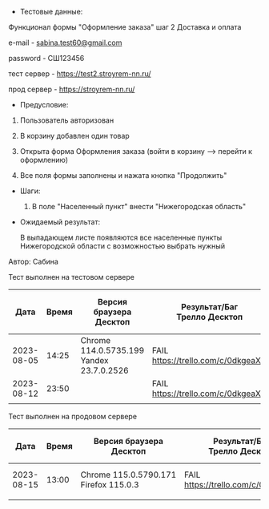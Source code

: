 * Тестовые данные:

 Функционал формы "Оформление заказа" шаг 2 Доставка и оплата
 
 e-mail - sabina.test60@gmail.com
 
 password - СШ123456
 
 тест сервер - https://test2.stroyrem-nn.ru/
 
 прод сервер - https://stroyrem-nn.ru/
 
* Предусловие:
 
 1. Пользователь авторизован
 
 2. В корзину добавлен один товар
 
 3. Открыта форма Оформления заказа (войти в корзину --> перейти к оформлению)

 4. Все поля формы заполнены и нажата кнопка "Продолжить" 
 
* Шаги:

  1. В поле "Населенный пункт" внести "Нижегородская область"
 
* Ожидаемый результат:

   В выпадающем листе появляются все населенные пункты Нижегородской области с возможностью выбрать нужный

Автор: Сабина

Тест выполнен на тестовом сервере

| Дата | Время | Версия браузера Десктоп | Результат/Баг Трелло Десктоп | Версия браузера и ОС тача | Результат/Баг Трелло Тач | Дата релиза | Имя |
| --- | --- | --- | --- | --- | --- | --- | --- |
| 2023-08-05 |14:25 |Chrome 114.0.5735.199 Yandex 23.7.0.2526 | FAIL https://trello.com/c/0dkgeaXH | MIUI 12.5.2 | FAIL https://trello.com/c/0dkgeaXH  | 16.06.23 | Сабина |
| 2023-08-12 |23:50 |  |FAIL https://trello.com/c/0dkgeaXH  |  | FAIL https://trello.com/c/0dkgeaXH | 16.06.23   | Алёна |
|     |     |     |     |     |     |     |     |

Тест выполнен на продовом сервере

| Дата | Время | Версия браузера Десктоп | Результат/Баг Трелло Десктоп | Версия браузера и ОС тача | Результат/Баг Трелло Тач | Дата релиза | Имя |
| --- | --- | --- | --- | --- | --- | --- | --- |
| 2023-08-15 | 13:00 |Chrome 115.0.5790.171 Firefox 115.0.3|FAIL https://trello.com/c/0dkgeaXH|Chrome 115.0.5790.166, Android 10 |FAIL https://trello.com/c/0dkgeaXH|13.08.23 |Татьяна|
|     |     |     |     |     |     |     |     |
